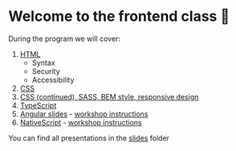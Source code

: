 # Welcome to the frontend class 🚀

During the program we will cover:
1. [HTML](./slides/FEC-1-HTML.pptx)
    - Syntax
    - Security    
    - Accessibility
1. [CSS](./slides/FEC-2-CSS.pptx)
1. [CSS (continued), SASS, BEM style, responsive design](./slides/FEC-3-CSS-SASS-BEM-Responsive.pptx)
1. [TypeScript](./slides/FEC-4-TypeScript.pptx)
1. [Angular slides](./slides/FEC-5-Angular.pptx) - [workshop instructions](./demo/angular/README.md)
1. [NativeScript](./slides/FEC-6-NativeScript.pptx)  - [workshop instructions](./demo/nativescript/index.html)

You can find all presentations in the [slides](./slides/) folder
